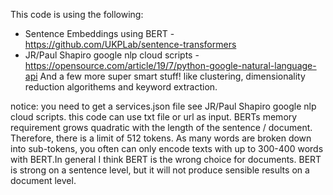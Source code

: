 This code is using the following:

- Sentence Embeddings using BERT - https://github.com/UKPLab/sentence-transformers
- JR/Paul Shapiro google nlp cloud scripts - https://opensource.com/article/19/7/python-google-natural-language-api
And a few more super smart stuff! like clustering, dimensionality reduction algorithems and keyword extraction.

notice:
you need to get a services.json file see JR/Paul Shapiro google nlp cloud scripts.
this code can use txt file or url as input.
BERTs memory requirement grows quadratic with the length of the sentence / document. Therefore, there is a limit of 512 tokens. As many words are broken down into sub-tokens, you often can only encode texts with up to 300-400 words with BERT.In general I think BERT is the wrong choice for documents. BERT is strong on a sentence level, but it will not produce sensible results on a document level.



